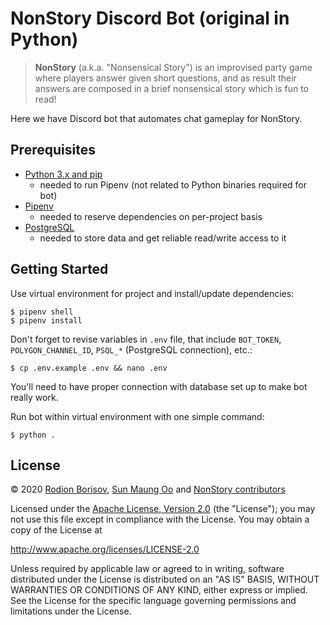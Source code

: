 # NonStory Discord Bot (original in Python)

> **NonStory** (a.k.a. "Nonsensical Story") is an improvised party game where players answer given short questions, and as result their answers are composed in a brief nonsensical story which is fun to read!

Here we have Discord bot that automates chat gameplay for NonStory.

## Prerequisites

- [Python 3.x and pip](https://docs.python-guide.org/starting/installation/)
  * needed to run Pipenv (not related to Python binaries required for bot)
- [Pipenv](https://pipenv-fork.readthedocs.io/en/latest/install.html)
  * needed to reserve dependencies on per-project basis
- [PostgreSQL](https://www.postgresql.org/)
  * needed to store data and get reliable read/write access to it

## Getting Started

Use virtual environment for project and install/update dependencies:
```
$ pipenv shell
$ pipenv install
```

Don't forget to revise variables in `.env` file, that include `BOT_TOKEN`, `POLYGON_CHANNEL_ID`, `PSQL_*` (PostgreSQL connection), etc.:
```
$ cp .env.example .env && nano .env
```
You'll need to have proper connection with database set up to make bot really work.

Run bot within virtual environment with one simple command:
```
$ python .
```

## License

© 2020 [Rodion Borisov](https://github.com/vintprox), [Sun Maung Oo](https://github.com/SunMaungOo) and [NonStory contributors](https://github.com/nonstory/nonstory/graphs/contributors)

Licensed under the [Apache License, Version 2.0](./LICENSE) (the "License");
you may not use this file except in compliance with the License.
You may obtain a copy of the License at

  http://www.apache.org/licenses/LICENSE-2.0

Unless required by applicable law or agreed to in writing, software
distributed under the License is distributed on an "AS IS" BASIS,
WITHOUT WARRANTIES OR CONDITIONS OF ANY KIND, either express or implied.
See the License for the specific language governing permissions and
limitations under the License.
